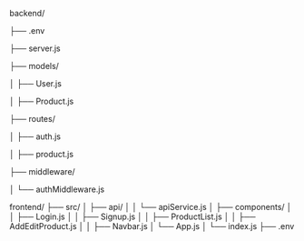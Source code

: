 backend/

├── .env

├── server.js

├── models/

│   ├── User.js

│   ├── Product.js

├── routes/

│   ├── auth.js

│   ├── product.js

├── middleware/

│   └── authMiddleware.js




frontend/
├── src/
│   ├── api/
│   │   └── apiService.js
│   ├── components/
│   │   ├── Login.js
│   │   ├── Signup.js
│   │   ├── ProductList.js
│   │   ├── AddEditProduct.js
│   │   ├── Navbar.js
│   └── App.js
│   └── index.js
├── .env
